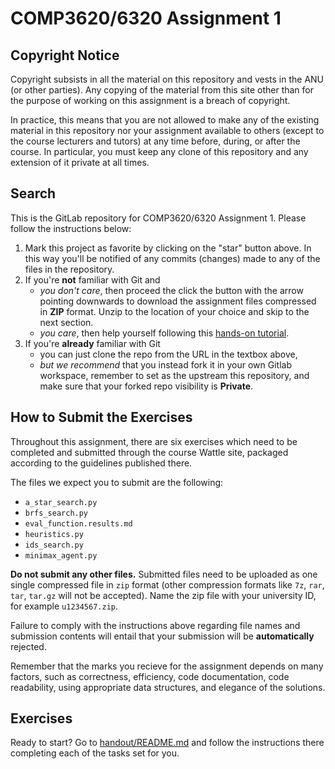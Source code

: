 # COMP3620/6320 Assignment 1

## Copyright Notice

Copyright subsists in all the material on this repository and vests in the ANU (or other parties). Any copying of the material from this site other than for the purpose of working on this assignment is a breach of copyright.

In practice, this means that you are not allowed to make any of the existing material in this repository nor your assignment available to others (except to the course lecturers and tutors) at any time before, during, or after the course. In particular, you must keep any clone of this repository and any extension of it private at all times.

## Search


This is the GitLab repository for COMP3620/6320 Assignment 1. Please follow the instructions
below:

1. Mark this project as favorite by clicking on the "star" button above. In this way you'll be notified
   of any commits (changes) made to any of the files in the repository.
2. If you're **not** familiar with Git and
    * _you don't care_, then proceed the click the button with the arrow pointing downwards to
      download the assignment files compressed in **ZIP** format. Unzip to the location of your
      choice and skip to the next section.
    * _you care_, then help yourself following this [hands-on tutorial](https://try.github.io).
3. If you're **already** familiar with Git
    * you can just clone the repo from the URL in the textbox above,
    * _but we recommend_ that you instead fork it in your own Gitlab workspace, remember to
       set as the upstream this repository, and make sure that your forked repo visibility is **Private**.

## How to Submit the Exercises

Throughout this assignment, there are six exercises which need to be completed and submitted through the course Wattle site, packaged according to the guidelines published there.

The files we expect you to submit are the following:

- `a_star_search.py`
- `brfs_search.py`
- `eval_function.results.md`
- `heuristics.py`
- `ids_search.py`
- `minimax_agent.py`

**Do not submit any other files.** Submitted files need to be uploaded as one single compressed file in `zip` format (other compression formats like `7z`, `rar`, `tar`,  `tar.gz` will not be accepted). Name the zip file with your university ID, for example `u1234567.zip`.

Failure to comply with the instructions above regarding file names and submission contents will entail that your submission will be **automatically** rejected.

Remember that the marks you recieve for the assignment depends on many factors, such as correctness, efficiency, code documentation, code readability, using appropriate data structures, and elegance of the solutions.

## Exercises

Ready to start? Go to [handout/README.md](handout/README.md) and follow the
instructions there completing each of the tasks set for you.